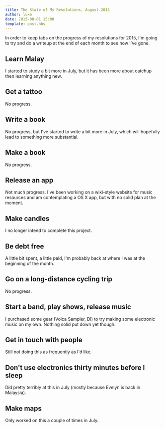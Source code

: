 ```yaml
---
title: The State of My Resolutions, August 2015
author: luke
date: 2015-08-01 15:00
template: post.hbs
---
```

In order to keep tabs on the progress of my resolutions for 2015, I'm going to try
and do a writeup at the end of each month to see how I've gone.

## Learn Malay

I started to study a bit more in July, but it has been more about catchup then learning anything new.

## Get a tattoo

No progress.

## Write a book

No progress, but I've started to write a bit more in July, which will hopefully lead to something more substantial.

## Make a book

No progress.

## Release an app

Not much progress. I've been working on a wiki-style website for music resources and am contemplating a OS X app, but with no solid plan at the moment.

## Make candles

I no longer intend to complete this project.

## Be debt free

A little bit spent, a little paid, I'm probably back at where I was at the beginning of the month.

## Go on a long-distance cycling trip

No progress.

## Start a band, play shows, release music

I purchased some gear (Volca Sampler, DI) to try making some electronic music on my own. Nothing solid put down yet though.

## Get in touch with people

Still not doing this as frequently as I'd like.

## Don't use electronics thirty minutes before I sleep

Did pretty terribly at this in July (mostly because Evelyn is back in Malaysia).

## Make maps

Only worked on this a couple of times in July.